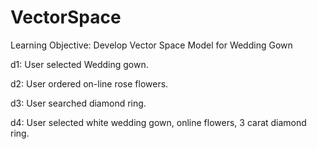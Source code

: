 # VectorSpace

Learning Objective: Develop Vector Space Model for Wedding Gown

 

d1: User selected Wedding gown.

d2: User ordered on-line rose flowers.

d3: User searched diamond ring.

d4: User selected white wedding gown, online flowers, 3 carat diamond ring.
